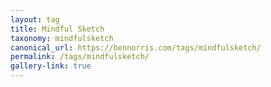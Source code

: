 ```yaml
---
layout: tag
title: Mindful Sketch
taxonomy: mindfulsketch
canonical_url: https://bennorris.com/tags/mindfulsketch/
permalink: /tags/mindfulsketch/
gallery-link: true
---
```


